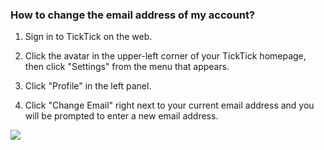 ### How to change the email address of my account?

1. Sign in to TickTick on the web.

2. Click the avatar in the upper-left corner of your TickTick homepage, then click "Settings" from the menu that appears.

3. Click "Profile" in the left panel.

4. Click "Change Email" right next to your current email address and you will be prompted to enter a new email address.

![](../../../images/ticktick-web-version/personal-profile/2.2.2.png)

